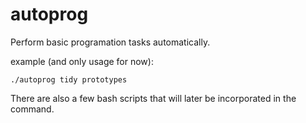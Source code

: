 # autoprog
Perform basic programation tasks automatically.

example (and only usage for now):
```
./autoprog tidy prototypes
```

There are also a few bash scripts that will later be incorporated in the command.
